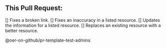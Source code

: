 ## This Pull Request:

[] Fixes a broken link.
[] Fixes an inaccuracy in a listed resource.
[] Updates the information for a listed resource.
[] Replaces an existing resource with a better resource.

@oer-on-github/pr-template-test-admins
